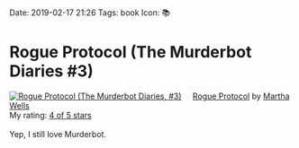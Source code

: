 Date: 2019-02-17 21:26
Tags: book
Icon: 📚

# Rogue Protocol (The Murderbot Diaries #3)

<a href="https://www.goodreads.com/book/show/35519101-rogue-protocol" style="float: left; padding-right: 20px"><img border="0" alt="Rogue Protocol (The Murderbot Diaries, #3)" src="https://images.gr-assets.com/books/1506001607m/35519101.jpg" /></a><a href="https://www.goodreads.com/book/show/35519101-rogue-protocol">Rogue Protocol</a> by <a href="https://www.goodreads.com/author/show/87305.Martha_Wells">Martha Wells</a><br/>
My rating: <a href="https://www.goodreads.com/review/show/2719576836">4 of 5 stars</a><br /><br />
Yep, I still love Murderbot.
<br/><br/>

